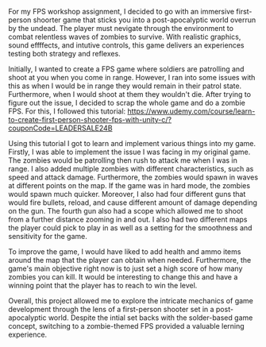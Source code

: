 For my FPS workshop assignment, I decided to go with an immersive first-person shoorter game that sticks you into a post-apocalyptic world overrun by the undead. The player must nevigate through the environment to combat relentless waves of zombies to survive. With realistic graphics, sound effffects, and intutive controls, this game delivers an experiences testing both strategy and reflexes.

Initially, I wanted to create a FPS game where soldiers are patrolling and shoot at you when you come in range. However, I ran into some issues with this as when I would be in range they would remain in their patrol state. Furthermore, when I would shoot at them they wouldn't die. After trying to figure out the issue, I decided to scrap the whole game and do a zombie FPS. For this, I followed this tutorial: https://www.udemy.com/course/learn-to-create-first-person-shooter-fps-with-unity-c/?couponCode=LEADERSALE24B 

Using this tutorial I got to learn and implement various things into my game. Firstly, I was able to implement the issue I was facing in my original game. The zombies would be patrolling then rush to attack me when I was in range. I also added multiple zombies with different characteristics, such as speed and attack damage. Furthermore, the zombies would spawn in waves at different points on the map. If the game was in hard mode, the zombies would spawn much quicker. Moreover, I also had four different guns that would fire bullets, reload, and cause different amount of damage depending on the gun. The fourth gun also had a scope which allowed me to shoot from a further distance zooming in and out. I also had two different maps the player could pick to play in as well as a setting for the smoothness and sensitivity for the game. 

To improve the game, I would have liked to add health and ammo items around the map that the player can obtain when needed. Furthermore, the game's main objective right now is to just set a high score of how many zombies you can kill. It would be interesting to change this and have a winning point that the player has to reach to win the level.

Overall, this project allowed me to explore the intricate mechanics of game development through the lens of a first-person shooter set in a post-apocalyptic world. Despite the intial set backs with the solder-based game concept, switching to a zombie-themed FPS provided a valuable lerning experience. 